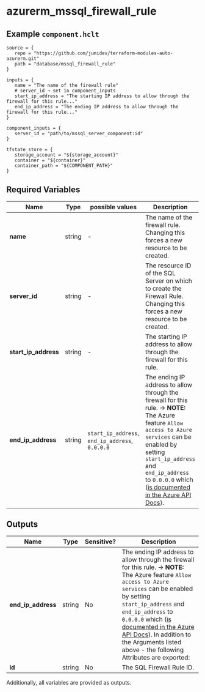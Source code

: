 # azurerm_mssql_firewall_rule



## Example `component.hclt`

```hcl
source = {
   repo = "https://github.com/jumidev/terraform-modules-auto-azurerm.git"   
   path = "database/mssql_firewall_rule"   
}

inputs = {
   name = "The name of the firewall rule"   
   # server_id → set in component_inputs
   start_ip_address = "The starting IP address to allow through the firewall for this rule..."   
   end_ip_address = "The ending IP address to allow through the firewall for this rule..."   
}

component_inputs = {
   server_id = "path/to/mssql_server_component:id"   
}

tfstate_store = {
   storage_account = "${storage_account}"   
   container = "${container}"   
   container_path = "${COMPONENT_PATH}"   
}

```

## Required Variables

| Name | Type |  possible values |  Description |
| ---- | --------- |  ----------- | ----------- |
| **name** | string |  -  |  The name of the firewall rule. Changing this forces a new resource to be created. | 
| **server_id** | string |  -  |  The resource ID of the SQL Server on which to create the Firewall Rule. Changing this forces a new resource to be created. | 
| **start_ip_address** | string |  -  |  The starting IP address to allow through the firewall for this rule. | 
| **end_ip_address** | string |  `start_ip_address`, `end_ip_address`, `0.0.0.0`  |  The ending IP address to allow through the firewall for this rule. -> **NOTE:** The Azure feature `Allow access to Azure services` can be enabled by setting `start_ip_address` and `end_ip_address` to `0.0.0.0` which ([is documented in the Azure API Docs](https://docs.microsoft.com/rest/api/sql/firewallrules/createorupdate)). | 



## Outputs

| Name | Type | Sensitive? | Description |
| ---- | ---- | --------- | --------- |
| **end_ip_address** | string | No  | The ending IP address to allow through the firewall for this rule. -> **NOTE:** The Azure feature `Allow access to Azure services` can be enabled by setting `start_ip_address` and `end_ip_address` to `0.0.0.0` which ([is documented in the Azure API Docs](https://docs.microsoft.com/rest/api/sql/firewallrules/createorupdate)). In addition to the Arguments listed above - the following Attributes are exported: | 
| **id** | string | No  | The SQL Firewall Rule ID. | 

Additionally, all variables are provided as outputs.
